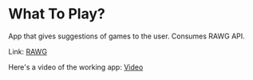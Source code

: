 # What To Play?

App that gives suggestions of games to the user. Consumes RAWG API.

Link: [RAWG](https://rawg.io/)

Here's a video of the working app: [Video](https://drive.google.com/file/d/1QK-Sts4tkLgd0G-EI0lE864FDiP0V3b5/view?usp=sharing)

